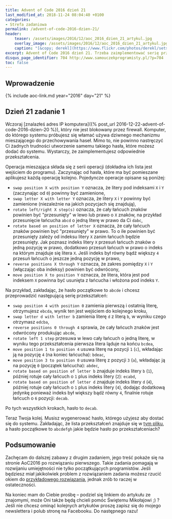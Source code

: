 ```yaml
---
title: Advent of Code 2016 dzień 21
last_modified_at: 2018-11-24 08:04:40 +0100
categories:
- Strefa zadaniowa
permalink: /advent-of-code-2016-dzien-21/
header:
    teaser: /assets/images/2016/12/aoc_2016_dzien_21_artykul.jpg
    overlay_image: /assets/images/2016/12/aoc_2016_dzien_21_artykul.jpg
    caption: "[&copy; derekl](https://www.flickr.com/photos/derekl/sets/72157649148835567)"
excerpt: Advent of Code 2016 dzień 21. Trzeba zaimplementować serię przekształceń łańcucha znaków aby otrzymać tajne hasło. Bez niego nie będziesz mógł dostać się do systemu operacyjnego.
disqus_page_identifier: 704 http://www.samouczekprogramisty.pl/?p=704
toc: false
---
```


## Wprowadzenie
  
{% include aoc-link.md year="2016" day="21" %}

## Dzień 21 zadanie 1
  
Wczoraj [znalazłeś adres IP komputera]({% post_url 2016-12-22-advent-of-code-2016-dzien-20 %}), który nie jest blokowany przez firewall. Komputer, do którego systemu próbujesz się włamać używa dziwnego mechanizmu mieszającego do przechowywania haseł. Mimo to, nie powinno nastręczyć Ci żadnych trudności utworzenie samemu takiego hasła, które możesz dodać do systemu. Wystarczy, że zaimplementujesz odpowiednie przekształcenia.

Operacja mieszająca składa się z serii operacji (dokładna ich lista jest wejściem do programu). Zaczynając od hasła, które ma być pomieszane aplikujesz każdą operację kolejno. Pojedyncze operacje opisane są poniżej:

- `swap position X with position Y` oznacza, że litery pod indeksami `X` i `Y` (zaczynając od `0`) powinny być zamienione,
- `swap letter X with letter Y` oznacza, że litery `X` i `Y` powinny być zamienione (niezależnie na jakich pozycjach się znajdują),
- `rotate left/right X step(s)` oznacza, że cały łańcuch znaków powinien być "przesunięty" w lewo lub prawo o `X` znaków, na przykład przesunięcie łańcucha `abcd` o jedną literę w prawo da Ci `dabc`,
- `rotate based on position of letter X` oznacza, że cały łańcuch znaków powinien być "przesunięty" w prawo. To o ile powinien być przesunięty zależy od indeksu litery `X` zanim łańcuch będzie przesunięty. Jak poznasz indeks litery `X` przesuń łańcuch znaków o jedną pozycję w prawo, dodatkowo przesuń łańcuch w prawo o indeks na którym znajduje się litera `X`. Jeśli indeks był równy bądź większy `4` przesuń łańcuch o jeszcze jedną pozycję w prawo,
- `reverse positions X through Y` oznacza, że zakres pomiędzy `X` i `Y` (włączając oba indeksy) powinien być odwrócony,
- `move position X to position Y` oznacza, że litera, która jest pod indeksem `X` powinna być usunięta z łańcucha i włożona pod indeks `Y`.
  
Na przykład, zakładając, że hasło początkowe to `abcde` i chcesz przeprowadzić następującą serię przekształceń:
- `swap position 4 with position 0` zamienia pierwszą i ostatnią literę, otrzymujesz `ebcda`, wynik ten jest wejściem do kolejnego kroku,
- `swap letter d with letter b` zamienia literę `d` z literą `b`, w wyniku czego otrzymasz `edcba`,
- `reverse positions 0 through 4` sprawia, że cały łańcuch znaków jest odwrócony produkując `abcde`,
- `rotate left 1 step` przesuwa w lewo cały łańcuch o jedną literę, w wyniku tego przekształcenia pierwsza litera ląduje na końcu `bcdea`,
- `move position 1 to position 4` usuwa literę na pozycji `1` (`c`), wkładając ją na pozycję `4` (na koniec łańcucha): `bdeac`,
- `move position 3 to position 0` usuwa literę z pozycji `3` (`a`), wkładając ją na pozycję `0` (początek łańcucha): `abdec`,
- `rotate based on position of letter b` znajduje indeks litery `b` (`1`), później rotuje cały łańcuch o `1` plus indeks litery (`2`): `ecabd`,
- `rotate based on position of letter d` znajduje indeks litery `d` (`4`), później rotuje cały łańcuch o `1` plus indeks litery (`4`), dodając dodatkową jedynkę ponieważ indeks był większy bądź równy `4`, finalnie rotuje łańcuch o `6` pozycji: `decab`.
  
Po tych wszystkich krokach, hasło to `decab`.

Teraz Twoja kolej. Musisz wygenerować hasło, którego użyjesz aby dostać się do systemu. Zakładając, że lista przekształceń znajduje się w [tym pliku](https://raw.githubusercontent.com/SamouczekProgramisty/StrefaZadaniowaSamouka/master/05_aoc_2016/src/test/resources/day21_input.txt), a hasło początkowe to `abcdefgh` jakie będzie hasło po przekształceniach?

## Podsumowanie
  
Zachęcam do dalszej zabawy z drugim zadaniem, jego treść pokaże się na stronie AoC2016 po rozwiązaniu pierwszego. Takie zadania pomagają w rozwijaniu umiejętności nie tylko początkujących programistów. Jeśli będziesz miał jakikolwiek problem z rozwiązaniem zadania możesz rzucić okiem do [przykładowego rozwiązania](https://github.com/SamouczekProgramisty/StrefaZadaniowaSamouka/tree/master/05_aoc_2016/src/main/java/pl/samouczekprogramisty/szs/aoc2016/day21), jednak zrób to raczej w ostateczności.

Na koniec mam do Ciebie prośbę – podziel się linkiem do artykułu ze znajomymi, może Oni także będą chcieli pomóc Świętemu Mikołajowi ;) ? Jeśli nie chcesz ominąć kolejnych artykułów proszę zapisz się do mojego newslettera i polub stronę na Facebooku. Do następnego razu!
